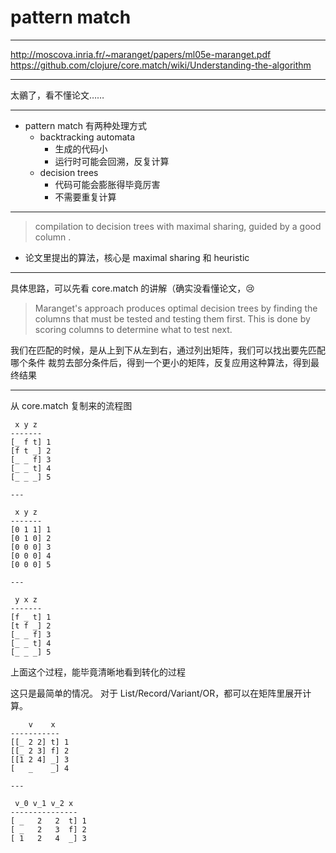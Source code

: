 # pattern match

---

http://moscova.inria.fr/~maranget/papers/ml05e-maranget.pdf
https://github.com/clojure/core.match/wiki/Understanding-the-algorithm

---

太鶸了，看不懂论文……

---

- pattern match 有两种处理方式
    - backtracking automata
        - 生成的代码小
        - 运行时可能会回溯，反复计算
    - decision trees
        - 代码可能会膨胀得毕竟厉害
        - 不需要重复计算

---

> compilation to decision trees with maximal sharing, guided by a good column .

- 论文里提出的算法，核心是 maximal sharing 和 heuristic

---

具体思路，可以先看 core.match 的讲解（确实没看懂论文，😢

> Maranget's approach produces optimal decision trees by finding the columns
> that must be tested and testing them first.
> This is done by scoring columns to determine what to test next.

我们在匹配的时候，是从上到下从左到右，通过列出矩阵，我们可以找出要先匹配哪个条件
裁剪去部分条件后，得到一个更小的矩阵，反复应用这种算法，得到最终结果

---

从 core.match 复制来的流程图

```
 x y z
-------
[_ f t] 1
[f t _] 2
[_ _ f] 3
[_ _ t] 4
[_ _ _] 5

---

 x y z
-------
[0 1 1] 1
[0 1 0] 2
[0 0 0] 3
[0 0 0] 4
[0 0 0] 5

---

 y x z
-------
[f _ t] 1
[t f _] 2
[_ _ f] 3
[_ _ t] 4
[_ _ _] 5
```

上面这个过程，能毕竟清晰地看到转化的过程

这只是最简单的情况。
对于 List/Record/Variant/OR，都可以在矩阵里展开计算。

```
    v    x
-----------
[[_ 2 2] t] 1
[[_ 2 3] f] 2
[[1 2 4] _] 3
[   _    _] 4

---

 v_0 v_1 v_2 x
---------------
[ _   2   2  t] 1
[ _   2   3  f] 2
[ 1   2   4  _] 3
```
